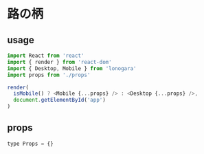 # 路の柄

<!-- [![Build Status]()]()
[![Coverage Status]()]()

## ?catchphrase?

* **Local figures gathered**

* **ローカルの形があつまった**

* **view the local.** -->

## usage

```js
import React from 'react'
import { render } from 'react-dom'
import { Desktop, Mobile } from 'lonogara'
import props from './props'

render(
  isMobile() ? <Mobile {...props} /> : <Desktop {...props} />,
  document.getElementById('app')
)
```

## props

```js
type Props = {}
```

<!-- ## Installation
```shell
```
## Usage
```js
```
## API
## License
MIT (http://opensource.org/licenses/MIT) -->

